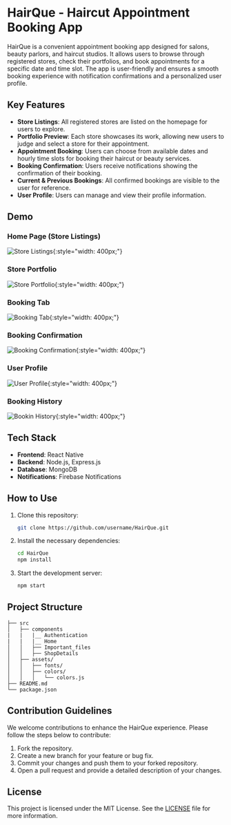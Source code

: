 
# HairQue - Haircut Appointment Booking App

HairQue is a convenient appointment booking app designed for salons, beauty parlors, and haircut studios. It allows users to browse through registered stores, check their portfolios, and book appointments for a specific date and time slot. The app is user-friendly and ensures a smooth booking experience with notification confirmations and a personalized user profile.

## Key Features
- **Store Listings**: All registered stores are listed on the homepage for users to explore.
- **Portfolio Preview**: Each store showcases its work, allowing new users to judge and select a store for their appointment.
- **Appointment Booking**: Users can choose from available dates and hourly time slots for booking their haircut or beauty services.
- **Booking Confirmation**: Users receive notifications showing the confirmation of their booking.
- **Current & Previous Bookings**: All confirmed bookings are visible to the user for reference.
- **User Profile**: Users can manage and view their profile information.

## Demo

### Home Page (Store Listings)
![Store Listings](./assets/demo-images/home-page.png){:style="width: 400px;"}

### Store Portfolio
![Store Portfolio](./assets/demo-images/store-portfolio.png){:style="width: 400px;"}

### Booking Tab
![Booking Tab](./assets/demo-images/booking-tab.png){:style="width: 400px;"}

### Booking Confirmation
![Booking Confirmation](./assets/demo-images/booking-confirmation.png){:style="width: 400px;"}

### User Profile
![User Profile](./assets/demo-images/user-profile.png){:style="width: 400px;"}

### Booking History
![Bookin History](./assets/demo-images/booking-history.png){:style="width: 400px;"}

## Tech Stack
- **Frontend**: React Native
- **Backend**: Node.js, Express.js
- **Database**: MongoDB
- **Notifications**: Firebase Notifications

## How to Use
1. Clone this repository:  
    ```bash
    git clone https://github.com/username/HairQue.git
    ```
2. Install the necessary dependencies:  
    ```bash
    cd HairQue  
    npm install
    ```
3. Start the development server:  
    ```bash
    npm start
    ```

## Project Structure
```
├── src
│   ├── components
|   |   |__ Authentication
|   |   |__ Home
│   │   ├── Important_files
│   │   ├── ShopDetails
│   ├── assets/
│   │   ├── fonts/
│   │   ├── colors/
│   │   │   └── colors.js
├── README.md
└── package.json
```

## Contribution Guidelines
We welcome contributions to enhance the HairQue experience. Please follow the steps below to contribute:

1. Fork the repository.
2. Create a new branch for your feature or bug fix.
3. Commit your changes and push them to your forked repository.
4. Open a pull request and provide a detailed description of your changes.

## License
This project is licensed under the MIT License. See the [LICENSE](LICENSE) file for more information.
